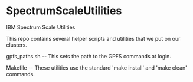 # SpectrumScaleUtilities
IBM Spectrum Scale Utilities

This repo contains several helper scripts and utilities that we put on our clusters.

gpfs_paths.sh  --  This sets the path to the GPFS commands at login.

Makefile  --  These utilities use the standard 'make install' and 'make clean' commands.

